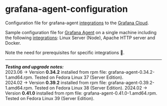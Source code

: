 # grafana-agent-configuration
Configuration file for grafana-agent [integrations](https://grafana.com/docs/grafana-cloud/data-configuration/integrations) to the [Grafana Cloud](https://grafana.com/products/cloud/).

Sample configuration file for [Grafana Agent](https://grafana.com/docs/grafana-cloud/monitor-infrastructure/integrations/integration-reference/integration-linux-node/) on a single machine including the following [integrations](https://grafana.com/docs/grafana-cloud/data-configuration/integrations/integration-reference/): Linux Server (Node), Apache HTTP server and Docker.

Note the need for prerequisites for specific integrations :beer:.

---
***Testing and upgrade notes:***  
2023.06 -> Version **0.34.2** installed from rpm file: grafana-agent-0.34.2-1.amd64.rpm. Tested on Fedora Linux 37 (Server Edition).  
2024.02 -> Version **0.39.2** installed from rpm file: grafana-agent-0.39.2-1.amd64.rpm. Tested on Fedora Linux 38 (Server Edition). 
2024.02 -> Version **0.41.0** installed from rpm file: grafana-agent-0.41.0-1.amd64.rpm. Tested on Fedora Linux 39 (Server Edition). 
